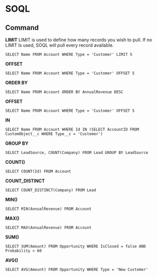 # SOQL

## Command

**LIMIT**
LIMIT is used to define how many records you wish to pull. If no LIMIT Is used, SOQL will pull every record available.
```
SELECT Name FROM Account WHERE Type = 'Customer' LIMIT 5
```

**OFFSET**
```
SELECT Name FROM Account WHERE Type = 'Customer' OFFSET 5
```

**ORDER BY**
```
SELECT Name FROM Account ORDER BY AnnualRevenue DESC
```

**OFFSET**
```
SELECT Name FROM Account WHERE Type = 'Customer' OFFSET 5
```

**IN**
```
SELECT Name FROM Account WHERE Id IN (SELECT AccountID FROM CustomObject__c WHERE Type__c = 'Customer')
```

**GROUP BY**
```
SELECT LeadSource, COUNT(Company) FROM Lead GROUP BY LeadSource
```

**COUNT()**
```
SELECT COUNT(Id) FROM Account
```

**COUNT_DISTINCT**
```
SELECT COUNT_DISTINCT(Company) FROM Lead
```

**MIN()**
```
SELECT MIN(AnnualRevenue) FROM Account
```

**MAX()**
```
SELECT MAX(AnnualRevenue) FROM Account
```

**SUM()**
```
SELECT SUM(Amount) FROM Opportunity WHERE IsClosed = false AND Probability > 60
```

**AVG()**
```
SELECT AVG(Amount) FROM Opportunity WHERE Type = 'New Customer'
```
